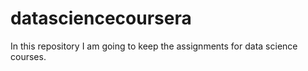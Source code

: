 # datasciencecoursera
In this repository I am going to keep the assignments for data science courses.
